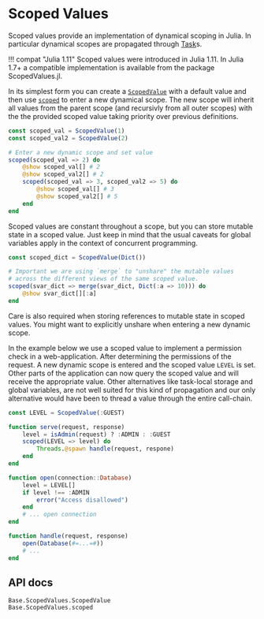 # Scoped Values

Scoped values provide an implementation of dynamical scoping in Julia.
In particular dynamical scopes are propagated through [Task](@ref)s.

!!! compat "Julia 1.11"
    Scoped values were introduced in Julia 1.11. In Julia 1.7+ a compatible
    implementation is available from the package ScopedValues.jl.

In its simplest form you can create a [`ScopedValue`](@ref) with a
default value and then use [`scoped`](@ref) to enter a new dynamical
scope. The new scope will inherit all values from the parent scope
(and recursivly from all outer scopes) with the the provided scoped
value taking priority over previous definitions.

```julia
const scoped_val = ScopedValue(1)
const scoped_val2 = ScopedValue(2)

# Enter a new dynamic scope and set value
scoped(scoped_val => 2) do
    @show scoped_val[] # 2
    @show scoped_val2[] # 2
    scoped(scoped_val => 3, scoped_val2 => 5) do
        @show scoped_val[] # 3
        @show scoped_val2[] # 5
    end
end
```

Scoped values are constant throughout a scope, but you can store mutable
state in a scoped value. Just keep in mind that the usual caveats
for global variables apply in the context of concurrent programming.

```julia
const scoped_dict = ScopedValue(Dict())

# Important we are using `merge` to "unshare" the mutable values
# across the different views of the same scoped value.
scoped(svar_dict => merge(svar_dict, Dict(:a => 10))) do
    @show svar_dict[][:a]
end
```

Care is also required when storing references to mutable state in scoped
values. You might want to explicitly unshare when entering a new dynamic scope.


In the example below we use a scoped value to implement a permission check in
a web-application. After determining the permissions of the request.
A new dynamic scope is entered and the scoped value `LEVEL` is set.
Other parts of the application can now query the scoped value and will receive
the appropriate value. Other alternatives like task-local storage and global variables,
are not well suited for this kind of propagation and our only alternative would have
been to thread a value through the entire call-chain.

```julia
const LEVEL = ScopedValue(:GUEST)

function serve(request, response)
    level = isAdmin(request) ? :ADMIN : :GUEST
    scoped(LEVEL => level) do
        Threads.@spawn handle(request, respone)
    end
end

function open(connection::Database)
    level = LEVEL[]
    if level !== :ADMIN
        error("Access disallowed")
    end
    # ... open connection
end

function handle(request, response)
    open(Database(#=...=#))
    # ...
end
```

## API docs

```@docs
Base.ScopedValues.ScopedValue
Base.ScopedValues.scoped
```
